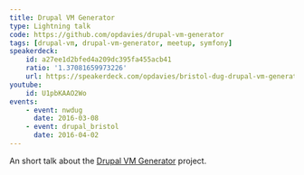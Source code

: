 ```yaml
---
title: Drupal VM Generator
type: Lightning talk
code: https://github.com/opdavies/drupal-vm-generator
tags: [drupal-vm, drupal-vm-generator, meetup, symfony]
speakerdeck:
    id: a27ee1d2bfed4a209dc395fa455acb41
    ratio: '1.37081659973226'
    url: https://speakerdeck.com/opdavies/bristol-dug-drupal-vm-generator
youtube:
    id: U1pbKAAO2Wo
events:
    - event: nwdug
      date: 2016-03-08
    - event: drupal_bristol
      date: 2016-04-02
---
```

An short talk about the [Drupal VM Generator][1] project.

[1]: https://github.com/opdavies/drupal-vm-generator
